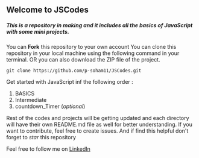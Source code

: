 ## Welcome to **JSCodes**

##### This is a repository in making and it  includes all the basics of JavaScript with some *mini* projects. 

You can **Fork** this repository to your own account
You can clone this repository in your local machine using the following command in your terminal.
OR you can also download the ZIP file of the project.

```
git clone https://github.com/p-soham11/JSCodes.git
```

Get started with JavaScript inf the following order : 

1. BASICS
2. Intermediate
3. countdown_Timer (*optional*)

Rest of the codes and projects will be getting updated and each directory will have their own README.md file as well for better understanding.
If you want to contribute, feel free to create issues. And if find this helpful don't forget to *star* this repository

Feel free to follow me on [LinkedIn](https://www.linkedin.com/in/soham-pal-87393a182/)

